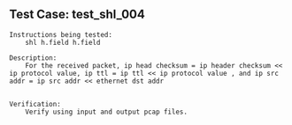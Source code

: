Test Case: test_shl_004
-------------------------

    Instructions being tested:
        shl h.field h.field

    Description:
        For the received packet, ip head checksum = ip header checksum << ip protocol value, ip ttl = ip ttl << ip protocol value , and ip src addr = ip src addr << ethernet dst addr


    Verification:
        Verify using input and output pcap files.
